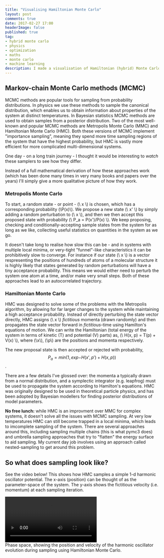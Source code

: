 ```yaml
---
title: "Visualising Hamiltonian Monte Carlo"
layout: post
comments: true
date: 2017-02-27 17:00
headerImage: false
published: true
tag:
- hybrid monte carlo
- physics
- optimization
- maths
- monte carlo
- machine learning
description: I made a visualisation of Hamiltonian (hybrid) Monte Carlo sampling for a 1-d harmonic potential.
---
```


## Markov-chain Monte Carlo methods (MCMC)

MCMC methods are popular tools for sampling from probability distributions. 
In physics we use these methods to sample the canonical distribution, which enables 
us to obtain information about properties of the system at distinct temperatures.
In Bayesian statistics MCMC methods are used to obtain samples from a posterior distribution.
Two of the most well-known and popular MCMC methods are Metropolis Monte Carlo (MMC) and 
Hamiltonian Monte Carlo (HMC). 
Both these versions of MCMC implement "importance sampling", meaning they spend more time 
sampling regions of the system that have the highest probability, but HMC is vastly more
efficient for more complicated multi-dimensional systems.

One day - on a long train journey - I thought it would be interesting to *watch* these samplers
to see how they differ. 

Instead of a full mathematical derivation of how these approaches work (which has been done many times
in very many books and papers over the years) I'll simply give a more qualitative picture of 
how they work.

### Metropolis Monte Carlo

To start, a random state - or point - (\\ x \\) is chosen, which has a corresponding probability (\\P(x)\\).
We propose a new state (\\ x' \\) by simply 
adding a random perturbation to (\\ x \\), 
and then we then accept this proposed state with probability (\\ P_a = P(x')/P(x) \\). 
We keep proposing, checking and conditionally-accepting sample states from the system for as 
long as we like, collecting useful statistics on quantities in the system as we go.

It doesn't take long to realise how slow this can be - and in systems with multiple
local minima, or very-tight "funnel"-like characteristics it can be prohibitively slow 
to converge. For instance if our state (\\ x \\) is a vector respresenting the positions of 
hundreds of atoms of a molecular structure it is highly likely that states generated by 
random perturbations will have a tiny acceptance probability. This means we would either need 
to perturb the system one atom at a time, and/or make very small steps. Both of these
approaches lead to an autocorrelated trajectory.

### Hamiltonian Monte Carlo

HMC was designed to solve some of the problems with the Metropolis algorithm, by allowing for 
far larger changes to the system while maintaining a high acceptance probability. 
Instead of directly perturbing the state vector directly, HMC assigns (\\ x \\) 
*fictitious* momenta (drawn randomly) and then propagates the state vector forward in 
*fictitious*-time using Hamilton's equations of motion. 
We can write the Hamiltonian (total energy of the system in terms of kinetic (T) and potential (V) parts) as,
(\\ H(x, p) = T(p) + V(x) \\), where (\\x\\), (\\p\\) are the positions and momenta respectively.

The new proposal state is then accepted or rejected with probability,
$$ P_a = min(1, exp{-H(x', p') + H(x, p)}) $$.

There are a few details I've glossed over: the momenta a typically drawn from a normal distribution, 
and a symplectic integrator (e.g. leapfrog) must be used to propagate the system 
according to Hamilton's equations. HMC was originally designed to be used in theoretical particle physics,
and has been adopted by Bayesian modellers for finding posterior distributions of model parameters.

**No free lunch:** while HMC is an improvment over MMC for complex systems, it doesn't solve all 
the issues with MCMC sampling. At very low temperatures HMC can still become trapped in a local 
minima, which leads to imcomplete sampling of the system. There are several approaches around this,
including sampling multiple chains (this is what pymc3 does) and umbrella sampling approaches that 
try to "flatten" the energy surface to aid sampling. My current day job involves using an approach 
called nested-sampling to get around this problem.

## So what does sampling look like?

See the video below! This shows how HMC samples a simple 1-d harmonic oscillator potential.
The x-axis (position) can be thought of as the parameter-space of the system.
The y-axis shows the fictitious velocity (i.e. momentum) at each sampling iteration.

<video controls="controls" autoplay="autoplay" loop="loop">
  <source src="/assets/images/hmc/hmc_phase_space_sho.mp4" type="video/mp4">
</video>
<br/>
<div class="imgcap">
Phase space, showing the position and velocity of the harmonic 
oscillator evolution during sampling using Hamiltonian Monte Carlo. 
</div>

